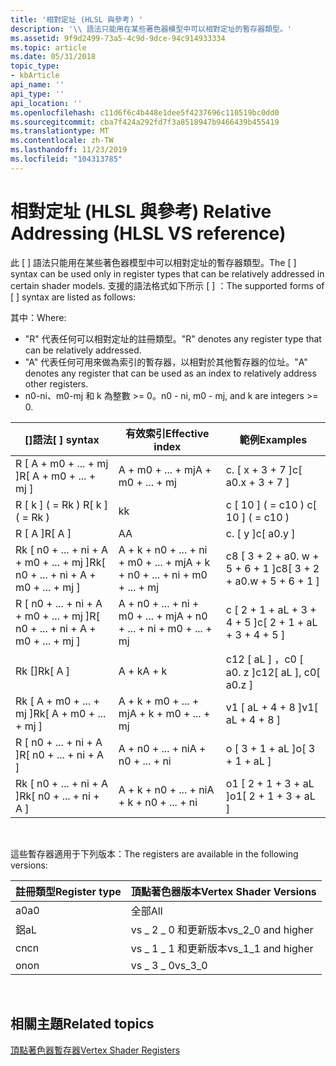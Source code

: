 ```yaml
---
title: '相對定址 (HLSL 與參考) '
description: '\\ 語法只能用在某些著色器模型中可以相對定址的暫存器類型。'
ms.assetid: 9f9d2499-73a5-4c9d-9dce-94c914933334
ms.topic: article
ms.date: 05/31/2018
topic_type:
- kbArticle
api_name: ''
api_type: ''
api_location: ''
ms.openlocfilehash: c11d6f6c4b448e1dee5f4237696c110519bc0dd0
ms.sourcegitcommit: cba7f424a292fd7f3a8518947b9466439b455419
ms.translationtype: MT
ms.contentlocale: zh-TW
ms.lasthandoff: 11/23/2019
ms.locfileid: "104313785"
---
```

# <a name="relative-addressing-hlsl-vs-reference"></a><span data-ttu-id="9eee5-103">相對定址 (HLSL 與參考) </span><span class="sxs-lookup"><span data-stu-id="9eee5-103">Relative Addressing (HLSL VS reference)</span></span>

<span data-ttu-id="9eee5-104">此 \[ \] 語法只能用在某些著色器模型中可以相對定址的暫存器類型。</span><span class="sxs-lookup"><span data-stu-id="9eee5-104">The \[ \] syntax can be used only in register types that can be relatively addressed in certain shader models.</span></span> <span data-ttu-id="9eee5-105">支援的語法格式如下所示 \[ \] ：</span><span class="sxs-lookup"><span data-stu-id="9eee5-105">The supported forms of \[ \] syntax are listed as follows:</span></span>

<span data-ttu-id="9eee5-106">其中：</span><span class="sxs-lookup"><span data-stu-id="9eee5-106">Where:</span></span>

-   <span data-ttu-id="9eee5-107">"R" 代表任何可以相對定址的註冊類型。</span><span class="sxs-lookup"><span data-stu-id="9eee5-107">"R" denotes any register type that can be relatively addressed.</span></span>
-   <span data-ttu-id="9eee5-108">"A" 代表任何可用來做為索引的暫存器，以相對於其他暫存器的位址。</span><span class="sxs-lookup"><span data-stu-id="9eee5-108">"A" denotes any register that can be used as an index to relatively address other registers.</span></span>
-   <span data-ttu-id="9eee5-109">n0-ni、m0-mj 和 k 為整數 >= 0。</span><span class="sxs-lookup"><span data-stu-id="9eee5-109">n0 - ni, m0 - mj, and k are integers >= 0.</span></span>



| <span data-ttu-id="9eee5-110">\[\]語法</span><span class="sxs-lookup"><span data-stu-id="9eee5-110">\[ \] syntax</span></span>                              | <span data-ttu-id="9eee5-111">有效索引</span><span class="sxs-lookup"><span data-stu-id="9eee5-111">Effective index</span></span>                       | <span data-ttu-id="9eee5-112">範例</span><span class="sxs-lookup"><span data-stu-id="9eee5-112">Examples</span></span>                         |
|-------------------------------------------|---------------------------------------|----------------------------------|
| <span data-ttu-id="9eee5-113">R \[ A + m0 + ... + mj \]</span><span class="sxs-lookup"><span data-stu-id="9eee5-113">R\[ A + m0 + ... + mj \]</span></span>                  | <span data-ttu-id="9eee5-114">A + m0 + ... + mj</span><span class="sxs-lookup"><span data-stu-id="9eee5-114">A + m0 + ... + mj</span></span>                     | <span data-ttu-id="9eee5-115">c. \[ x + 3 + 7 \]</span><span class="sxs-lookup"><span data-stu-id="9eee5-115">c\[ a0.x + 3 + 7 \]</span></span>              |
| <span data-ttu-id="9eee5-116">R \[ k \] ( = Rk ) </span><span class="sxs-lookup"><span data-stu-id="9eee5-116">R\[ k \] ( = Rk )</span></span>                         | <span data-ttu-id="9eee5-117">k</span><span class="sxs-lookup"><span data-stu-id="9eee5-117">k</span></span>                                     | <span data-ttu-id="9eee5-118">c \[ 10 \] ( = c10 ) </span><span class="sxs-lookup"><span data-stu-id="9eee5-118">c\[ 10 \] ( = c10 )</span></span>              |
| <span data-ttu-id="9eee5-119">R \[ A \]</span><span class="sxs-lookup"><span data-stu-id="9eee5-119">R\[ A \]</span></span>                                  | <span data-ttu-id="9eee5-120">A</span><span class="sxs-lookup"><span data-stu-id="9eee5-120">A</span></span>                                     | <span data-ttu-id="9eee5-121">c. \[ y \]</span><span class="sxs-lookup"><span data-stu-id="9eee5-121">c\[ a0.y \]</span></span>                      |
| <span data-ttu-id="9eee5-122">Rk \[ n0 + ... + ni + A + m0 + ... + mj \]</span><span class="sxs-lookup"><span data-stu-id="9eee5-122">Rk\[ n0 + ... + ni + A + m0 + ... + mj \]</span></span> | <span data-ttu-id="9eee5-123">A + k + n0 + ... + ni + m0 + ... + mj</span><span class="sxs-lookup"><span data-stu-id="9eee5-123">A + k + n0 + ... + ni + m0 + ... + mj</span></span> | <span data-ttu-id="9eee5-124">c8 \[ 3 + 2 + a0. w + 5 + 6 + 1 \]</span><span class="sxs-lookup"><span data-stu-id="9eee5-124">c8\[ 3 + 2 + a0.w + 5 + 6 + 1 \]</span></span> |
| <span data-ttu-id="9eee5-125">R \[ n0 + ... + ni + A + m0 + ... + mj \]</span><span class="sxs-lookup"><span data-stu-id="9eee5-125">R\[ n0 + ... + ni + A + m0 + ... + mj \]</span></span>  | <span data-ttu-id="9eee5-126">A + n0 + ... + ni + m0 + ... + mj</span><span class="sxs-lookup"><span data-stu-id="9eee5-126">A + n0 + ... + ni + m0 + ... + mj</span></span>     | <span data-ttu-id="9eee5-127">c \[ 2 + 1 + aL + 3 + 4 + 5 \]</span><span class="sxs-lookup"><span data-stu-id="9eee5-127">c\[ 2 + 1 + aL + 3 + 4 + 5 \]</span></span>    |
| <span data-ttu-id="9eee5-128">Rk \[\]</span><span class="sxs-lookup"><span data-stu-id="9eee5-128">Rk\[ A \]</span></span>                                 | <span data-ttu-id="9eee5-129">A + k</span><span class="sxs-lookup"><span data-stu-id="9eee5-129">A + k</span></span>                                 | <span data-ttu-id="9eee5-130">c12 \[ aL \] ，c0 \[ a0. z \]</span><span class="sxs-lookup"><span data-stu-id="9eee5-130">c12\[ aL \], c0\[ a0.z \]</span></span>        |
| <span data-ttu-id="9eee5-131">Rk \[ A + m0 + ... + mj \]</span><span class="sxs-lookup"><span data-stu-id="9eee5-131">Rk\[ A + m0 + ... + mj \]</span></span>                 | <span data-ttu-id="9eee5-132">A + k + m0 + ... + mj</span><span class="sxs-lookup"><span data-stu-id="9eee5-132">A + k + m0 + ... + mj</span></span>                 | <span data-ttu-id="9eee5-133">v1 \[ aL + 4 + 8 \]</span><span class="sxs-lookup"><span data-stu-id="9eee5-133">v1\[ aL + 4 + 8 \]</span></span>               |
| <span data-ttu-id="9eee5-134">R \[ n0 + ... + ni + A \]</span><span class="sxs-lookup"><span data-stu-id="9eee5-134">R\[ n0 + ... + ni + A \]</span></span>                  | <span data-ttu-id="9eee5-135">A + n0 + ... + ni</span><span class="sxs-lookup"><span data-stu-id="9eee5-135">A + n0 + ... + ni</span></span>                     | <span data-ttu-id="9eee5-136">o \[ 3 + 1 + aL \]</span><span class="sxs-lookup"><span data-stu-id="9eee5-136">o\[ 3 + 1 + aL \]</span></span>                |
| <span data-ttu-id="9eee5-137">Rk \[ n0 + ... + ni + A \]</span><span class="sxs-lookup"><span data-stu-id="9eee5-137">Rk\[ n0 + ... + ni + A \]</span></span>                 | <span data-ttu-id="9eee5-138">A + k + n0 + ... + ni</span><span class="sxs-lookup"><span data-stu-id="9eee5-138">A + k + n0 + ... + ni</span></span>                 | <span data-ttu-id="9eee5-139">o1 \[ 2 + 1 + 3 + aL \]</span><span class="sxs-lookup"><span data-stu-id="9eee5-139">o1\[ 2 + 1 + 3 + aL \]</span></span>           |



 

<span data-ttu-id="9eee5-140">這些暫存器適用于下列版本：</span><span class="sxs-lookup"><span data-stu-id="9eee5-140">The registers are available in the following versions:</span></span>



| <span data-ttu-id="9eee5-141">註冊類型</span><span class="sxs-lookup"><span data-stu-id="9eee5-141">Register type</span></span> | <span data-ttu-id="9eee5-142">頂點著色器版本</span><span class="sxs-lookup"><span data-stu-id="9eee5-142">Vertex Shader Versions</span></span> |
|---------------|------------------------|
| <span data-ttu-id="9eee5-143">a0</span><span class="sxs-lookup"><span data-stu-id="9eee5-143">a0</span></span>            | <span data-ttu-id="9eee5-144">全部</span><span class="sxs-lookup"><span data-stu-id="9eee5-144">All</span></span>                    |
| <span data-ttu-id="9eee5-145">鋁</span><span class="sxs-lookup"><span data-stu-id="9eee5-145">aL</span></span>            | <span data-ttu-id="9eee5-146">vs \_ 2 \_ 0 和更新版本</span><span class="sxs-lookup"><span data-stu-id="9eee5-146">vs\_2\_0 and higher</span></span>    |
| <span data-ttu-id="9eee5-147">cn</span><span class="sxs-lookup"><span data-stu-id="9eee5-147">cn</span></span>            | <span data-ttu-id="9eee5-148">vs \_ 1 \_ 1 和更新版本</span><span class="sxs-lookup"><span data-stu-id="9eee5-148">vs\_1\_1 and higher</span></span>    |
| <span data-ttu-id="9eee5-149">on</span><span class="sxs-lookup"><span data-stu-id="9eee5-149">on</span></span>            | <span data-ttu-id="9eee5-150">vs \_ 3 \_ 0</span><span class="sxs-lookup"><span data-stu-id="9eee5-150">vs\_3\_0</span></span>               |



 

## <a name="related-topics"></a><span data-ttu-id="9eee5-151">相關主題</span><span class="sxs-lookup"><span data-stu-id="9eee5-151">Related topics</span></span>

<dl> <dt>

[<span data-ttu-id="9eee5-152">頂點著色器暫存器</span><span class="sxs-lookup"><span data-stu-id="9eee5-152">Vertex Shader Registers</span></span>](dx9-graphics-reference-asm-vs-registers.md)
</dt> </dl>

 

 





